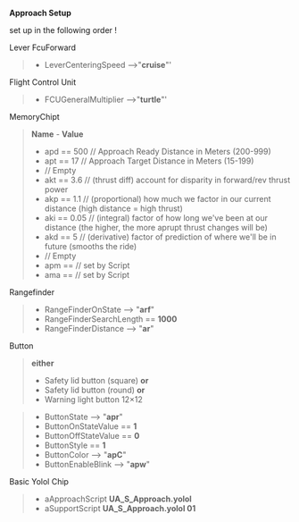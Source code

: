 **Approach Setup**

set up in the following order !

Lever FcuForward
> - LeverCenteringSpeed -->"**cruise**"'

Flight Control Unit
> - FCUGeneralMultiplier -->"**turtle**"'

MemoryChipt
> **Name** - **Value**
> - apd  ==  500 // Approach Ready Distance in Meters (200-999)
> - apt  ==  17  // Approach Target Distance in Meters (15-199) 
> - // Empty
> - akt  ==  3.6 //  (thrust diff) account for disparity in forward/rev thrust power
> - akp  ==  1.1  //  (proportional) how much we factor in our current distance (high distance = high thrust)
> - aki  ==  0.05  //  (integral) factor of how long we've been at our distance (the higher, the more aprupt thrust changes will be)
> - akd  ==  5  //  (derivative) factor of prediction of where we'll be in future (smooths the ride)
> - // Empty
> - apm  == // set by Script
> - ama  == // set by Script

Rangefinder
> - RangeFinderOnState --> "**arf**"
> - RangeFinderSearchLength == **1000**
> - RangeFinderDistance --> "**ar**"

Button
> **either**
> - Safety lid button (square) **or**
> - Safety lid button (round) **or**
> - Warning light button 12×12

> - ButtonState --> "**apr**"
> - ButtonOnStateValue == **1**
> - ButtonOffStateValue == **0**
> - ButtonStyle == **1**
> - ButtonColor --> "**apC**"
> - ButtonEnableBlink --> "**apw**"

Basic Yolol Chip
> - aApproachScript **UA_S_Approach.yolol**
> - aSupportScript **UA_S_Approach.yolol 01**
